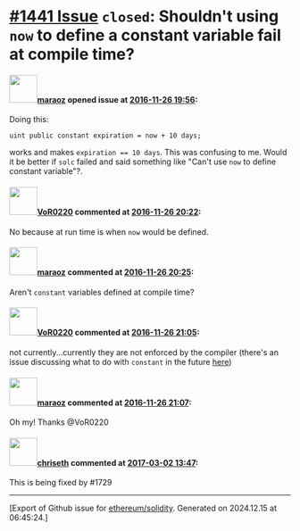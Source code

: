 # [\#1441 Issue](https://github.com/ethereum/solidity/issues/1441) `closed`: Shouldn't using `now` to define a constant variable fail at compile time?

#### <img src="https://avatars.githubusercontent.com/u/287189?u=9ad9bcf9cc7b657411a70c50b7338ad040711e00&v=4" width="50">[maraoz](https://github.com/maraoz) opened issue at [2016-11-26 19:56](https://github.com/ethereum/solidity/issues/1441):

Doing this:
```
uint public constant expiration = now + 10 days;
```
works and makes `expiration == 10 days`. This was confusing to me. Would it be better if `solc` failed and said something like "Can't use `now` to define constant variable"?.

#### <img src="https://avatars.githubusercontent.com/u/7756785?u=2893ea91743ac89ee3846d1f5c7209720e834129&v=4" width="50">[VoR0220](https://github.com/VoR0220) commented at [2016-11-26 20:22](https://github.com/ethereum/solidity/issues/1441#issuecomment-263083659):

No because at run time is when `now` would be defined.

#### <img src="https://avatars.githubusercontent.com/u/287189?u=9ad9bcf9cc7b657411a70c50b7338ad040711e00&v=4" width="50">[maraoz](https://github.com/maraoz) commented at [2016-11-26 20:25](https://github.com/ethereum/solidity/issues/1441#issuecomment-263083799):

Aren't `constant` variables defined at compile time?

#### <img src="https://avatars.githubusercontent.com/u/7756785?u=2893ea91743ac89ee3846d1f5c7209720e834129&v=4" width="50">[VoR0220](https://github.com/VoR0220) commented at [2016-11-26 21:05](https://github.com/ethereum/solidity/issues/1441#issuecomment-263085938):

not currently...currently they are not enforced by the compiler (there's an issue discussing what to do with `constant` in the future [here](https://github.com/ethereum/solidity/issues/992))

#### <img src="https://avatars.githubusercontent.com/u/287189?u=9ad9bcf9cc7b657411a70c50b7338ad040711e00&v=4" width="50">[maraoz](https://github.com/maraoz) commented at [2016-11-26 21:07](https://github.com/ethereum/solidity/issues/1441#issuecomment-263086002):

Oh my! Thanks @VoR0220

#### <img src="https://avatars.githubusercontent.com/u/9073706?v=4" width="50">[chriseth](https://github.com/chriseth) commented at [2017-03-02 13:47](https://github.com/ethereum/solidity/issues/1441#issuecomment-283657348):

This is being fixed by #1729


-------------------------------------------------------------------------------



[Export of Github issue for [ethereum/solidity](https://github.com/ethereum/solidity). Generated on 2024.12.15 at 06:45:24.]
